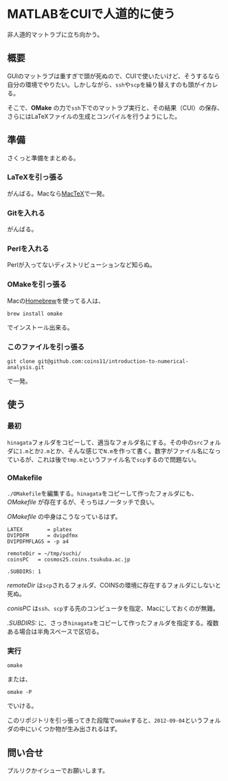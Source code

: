 # MATLABをCUIで人道的に使う


非人道的マットラブに立ち向かう。

## 概要


GUIのマットラブは重すぎで頭が死ぬので、CUIで使いたいけど、そうするなら自分の環境でやりたい。しかしながら、`ssh`や`scp`を繰り替えすのも頭がイカレる。

そこで、**OMake** の力で`ssh`下でのマットラブ実行と、その結果（CUI）の保存、さらにはLaTeXファイルの生成とコンパイルを行うようにした。

## 準備


さくっと準備をまとめる。

### LaTeXを引っ張る


がんばる。Macなら[MacTeX](http://www.tug.org/mactex/)で一発。

### Gitを入れる


がんばる。

### Perlを入れる


Perlが入ってないディストリビューションなど知らぬ。

### OMakeを引っ張る


Macの[Homebrew](http://mxcl.github.com/homebrew/)を使ってる人は、

```
brew install omake
```


でインストール出来る。

### このファイルを引っ張る


```
git clone git@github.com:coins11/introduction-to-numerical-analysis.git
```


で一発。

## 使う


### 最初


`hinagata`フォルダをコピーして、適当なフォルダ名にする。その中の`src`フォルダに`1.m`とか`2.m`とか、そんな感じで`N.m`を作って書く。数字がファイル名になっているが、これは後で`tmp.m`というファイル名で`scp`するので問題ない。

### OMakefile


`./OMakefile`を編集する。`hinagata`をコピーして作ったフォルダにも、_OMakefile_ が存在するが、そっちはノータッチで良い。

_OMakefile_ の中身はこうなっているはず。

```
LATEX        = platex
DVIPDFM      = dvipdfmx
DVIPDFMFLAGS = -p a4

remoteDir = ~/tmp/suchi/
coinsPC   = cosmos25.coins.tsukuba.ac.jp

.SUBDIRS: 1
```


_remoteDir_ は`scp`されるフォルダ、COINSの環境に存在するフォルダにしないと死ぬ。

_conisPC_ は`ssh`、`scp`する先のコンピュータを指定、Macにしておくのが無難。

_.SUBDIRS:_ に、さっき`hinagata`をコピーして作ったフォルダを指定する。複数ある場合は半角スペースで区切る。

### 実行


```
omake
```


または、

```
omake -P
```


でいける。

このリポジトリを引っ張ってきた段階で`omake`すると、`2012-09-04`というフォルダの中にいくつか物が生み出されるはず。

## 問い合せ


プルリクかイシューでお願いします。

